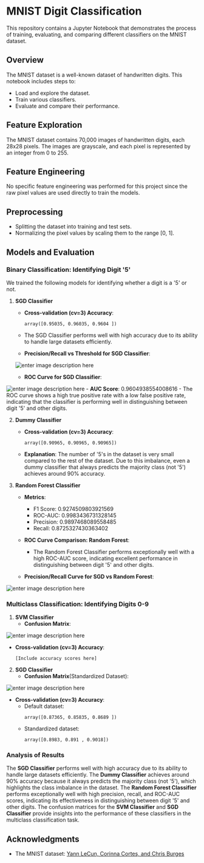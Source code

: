 ﻿

# MNIST Digit Classification
This repository contains a Jupyter Notebook that demonstrates the process of training, evaluating, and comparing different classifiers on the MNIST dataset.

## Overview

The MNIST dataset is a well-known dataset of handwritten digits. This notebook includes steps to:
- Load and explore the dataset.
- Train various classifiers.
- Evaluate and compare their performance.


## Feature Exploration

The MNIST dataset contains 70,000 images of handwritten digits, each 28x28 pixels. The images are grayscale, and each pixel is represented by an integer from 0 to 255.

## Feature Engineering

No specific feature engineering was performed for this project since the raw pixel values are used directly to train the models.

## Preprocessing

- Splitting the dataset into training and test sets.
- Normalizing the pixel values by scaling them to the range [0, 1].

## Models and Evaluation

### Binary Classification: Identifying Digit '5'

We trained the following models for identifying whether a digit is a '5' or not.

1. **SGD Classifier**
   - **Cross-validation (cv=3) Accuracy**: 
     ```
     array([0.95035, 0.96035, 0.9604 ])
     ```
   - The SGD Classifier performs well with high accuracy due to its ability to handle large datasets efficiently.

   - **Precision/Recall vs Threshold for SGD Classifier**:

   ![enter image description here](https://i.ibb.co/hWvQBNG/Screenshot-2024-06-04-at-1-41-13-PM.png)
   

   - **ROC Curve for SGD Classifier**:

![enter image description here](https://i.ibb.co/bJnYpPT/Screenshot-2024-06-04-at-1-43-51-PM.png)
     - **AUC Score**: 0.9604938554008616
     - The ROC curve shows a high true positive rate with a low false positive rate, indicating that the classifier is performing well in distinguishing between digit '5' and other digits.

2. **Dummy Classifier**
   - **Cross-validation (cv=3) Accuracy**: 
     ```
     array([0.90965, 0.90965, 0.90965])
     ```
   - **Explanation**: The number of '5's in the dataset is very small compared to the rest of the dataset. Due to this imbalance, even a dummy classifier that always predicts the majority class (not '5') achieves around 90% accuracy.

3. **Random Forest Classifier**
   - **Metrics**:
     - F1 Score: 0.9274509803921569
     - ROC-AUC: 0.9983436731328145
     - Precision: 0.9897468089558485
     - Recall: 0.8725327430363402

   - **ROC Curve Comparison: Random Forest**:


     - The Random Forest Classifier performs exceptionally well with a high ROC-AUC score, indicating excellent performance in distinguishing between digit '5' and other digits.
   - **Precision/Recall Curve for SGD vs Random Forest**:

![enter image description here](https://i.ibb.co/2gJGY8x/Screenshot-2024-06-04-at-1-56-00-PM.png)

### Multiclass Classification: Identifying Digits 0-9

1. **SVM Classifier**
   - **Confusion Matrix**:
 
 ![enter image description here](https://i.ibb.co/r4f50jg/Screenshot-2024-06-04-at-2-08-06-PM.png)
   - **Cross-validation (cv=3) Accuracy**: 
     ```
     [Include accuracy scores here]
     ```

2. **SGD Classifier**
   - **Confusion Matrix**(Standardized Dataset): 
   
![enter image description here](https://i.ibb.co/VCy9n7k/Screenshot-2024-06-04-at-3-04-26-PM.png)
   - **Cross-validation (cv=3) Accuracy**:
     - Default dataset:
       ```
       array([0.87365, 0.85835, 0.8689 ])
       ```
     - Standardized dataset:
       ```
       array([0.8983, 0.891 , 0.9018])
       ```

### Analysis of Results

The **SGD Classifier** performs well with high accuracy due to its ability to handle large datasets efficiently. The **Dummy Classifier** achieves around 90% accuracy because it always predicts the majority class (not '5'), which highlights the class imbalance in the dataset. The **Random Forest Classifier** performs exceptionally well with high precision, recall, and ROC-AUC scores, indicating its effectiveness in distinguishing between digit '5' and other digits. The confusion matrices for the **SVM Classifier** and **SGD Classifier** provide insights into the performance of these classifiers in the multiclass classification task.


## Acknowledgments

- The MNIST dataset: [Yann LeCun, Corinna Cortes, and Chris Burges](http://yann.lecun.com/exdb/mnist/)

